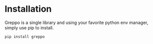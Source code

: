 # Installation

Greppo is a single library and using your favorite python env manager, simply use pip to install.

```{code-block} shell
pip install greppo
```
